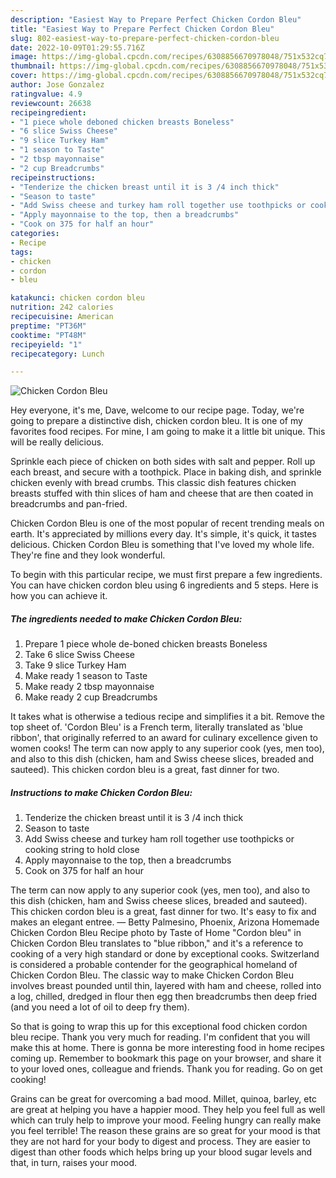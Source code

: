 ```yaml
---
description: "Easiest Way to Prepare Perfect Chicken Cordon Bleu"
title: "Easiest Way to Prepare Perfect Chicken Cordon Bleu"
slug: 802-easiest-way-to-prepare-perfect-chicken-cordon-bleu
date: 2022-10-09T01:29:55.716Z
image: https://img-global.cpcdn.com/recipes/6308856670978048/751x532cq70/chicken-cordon-bleu-recipe-main-photo.jpg
thumbnail: https://img-global.cpcdn.com/recipes/6308856670978048/751x532cq70/chicken-cordon-bleu-recipe-main-photo.jpg
cover: https://img-global.cpcdn.com/recipes/6308856670978048/751x532cq70/chicken-cordon-bleu-recipe-main-photo.jpg
author: Jose Gonzalez
ratingvalue: 4.9
reviewcount: 26638
recipeingredient:
- "1 piece whole deboned chicken breasts Boneless"
- "6 slice Swiss Cheese"
- "9 slice Turkey Ham"
- "1 season to Taste"
- "2 tbsp mayonnaise"
- "2 cup Breadcrumbs"
recipeinstructions:
- "Tenderize the chicken breast until it is 3 /4 inch thick"
- "Season to taste"
- "Add Swiss cheese and turkey ham roll together use toothpicks or cooking string to hold close"
- "Apply mayonnaise to the top, then a breadcrumbs"
- "Cook on 375 for half an hour"
categories:
- Recipe
tags:
- chicken
- cordon
- bleu

katakunci: chicken cordon bleu 
nutrition: 242 calories
recipecuisine: American
preptime: "PT36M"
cooktime: "PT48M"
recipeyield: "1"
recipecategory: Lunch

---
```



![Chicken Cordon Bleu](https://img-global.cpcdn.com/recipes/6308856670978048/751x532cq70/chicken-cordon-bleu-recipe-main-photo.jpg)

Hey everyone, it's me, Dave, welcome to our recipe page. Today, we're going to prepare a distinctive dish, chicken cordon bleu. It is one of my favorites food recipes. For mine, I am going to make it a little bit unique. This will be really delicious.

Sprinkle each piece of chicken on both sides with salt and pepper. Roll up each breast, and secure with a toothpick. Place in baking dish, and sprinkle chicken evenly with bread crumbs. This classic dish features chicken breasts stuffed with thin slices of ham and cheese that are then coated in breadcrumbs and pan-fried.

Chicken Cordon Bleu is one of the most popular of recent trending meals on earth. It's appreciated by millions every day. It's simple, it's quick, it tastes delicious. Chicken Cordon Bleu is something that I've loved my whole life. They're fine and they look wonderful.


To begin with this particular recipe, we must first prepare a few ingredients. You can have chicken cordon bleu using 6 ingredients and 5 steps. Here is how you can achieve it.

<!--inarticleads1-->

##### The ingredients needed to make Chicken Cordon Bleu:

1. Prepare 1 piece whole de-boned chicken breasts Boneless
1. Take 6 slice Swiss Cheese
1. Take 9 slice Turkey Ham
1. Make ready 1 season to Taste
1. Make ready 2 tbsp mayonnaise
1. Make ready 2 cup Breadcrumbs


It takes what is otherwise a tedious recipe and simplifies it a bit. Remove the top sheet of. &#39;Cordon Bleu&#39; is a French term, literally translated as &#39;blue ribbon&#39;, that originally referred to an award for culinary excellence given to women cooks! The term can now apply to any superior cook (yes, men too), and also to this dish (chicken, ham and Swiss cheese slices, breaded and sauteed). This chicken cordon bleu is a great, fast dinner for two. 

<!--inarticleads2-->

##### Instructions to make Chicken Cordon Bleu:

1. Tenderize the chicken breast until it is 3 /4 inch thick
1. Season to taste
1. Add Swiss cheese and turkey ham roll together use toothpicks or cooking string to hold close
1. Apply mayonnaise to the top, then a breadcrumbs
1. Cook on 375 for half an hour


The term can now apply to any superior cook (yes, men too), and also to this dish (chicken, ham and Swiss cheese slices, breaded and sauteed). This chicken cordon bleu is a great, fast dinner for two. It&#39;s easy to fix and makes an elegant entree. — Betty Palmesino, Phoenix, Arizona Homemade Chicken Cordon Bleu Recipe photo by Taste of Home &#34;Cordon bleu&#34; in Chicken Cordon Bleu translates to &#34;blue ribbon,&#34; and it&#39;s a reference to cooking of a very high standard or done by exceptional cooks. Switzerland is considered a probable contender for the geographical homeland of Chicken Cordon Bleu. The classic way to make Chicken Cordon Bleu involves breast pounded until thin, layered with ham and cheese, rolled into a log, chilled, dredged in flour then egg then breadcrumbs then deep fried (and you need a lot of oil to deep fry them). 

So that is going to wrap this up for this exceptional food chicken cordon bleu recipe. Thank you very much for reading. I'm confident that you will make this at home. There is gonna be more interesting food in home recipes coming up. Remember to bookmark this page on your browser, and share it to your loved ones, colleague and friends. Thank you for reading. Go on get cooking!

Grains can be great for overcoming a bad mood. Millet, quinoa, barley, etc are great at helping you have a happier mood. They help you feel full as well which can truly help to improve your mood. Feeling hungry can really make you feel terrible! The reason these grains are so great for your mood is that they are not hard for your body to digest and process. They are easier to digest than other foods which helps bring up your blood sugar levels and that, in turn, raises your mood.
